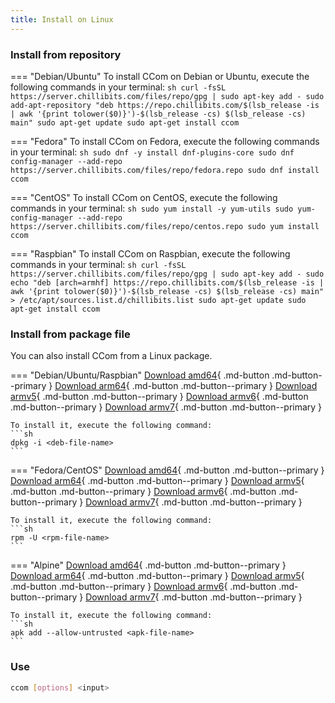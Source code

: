 ```yaml
---
title: Install on Linux
---
```


### Install from repository
=== "Debian/Ubuntu"
    To install CCom on Debian or Ubuntu, execute the following commands in your terminal:
    ```sh
    curl -fsSL https://server.chillibits.com/files/repo/gpg | sudo apt-key add -
	sudo add-apt-repository "deb https://repo.chillibits.com/$(lsb_release -is | awk '{print tolower($0)}')-$(lsb_release -cs) $(lsb_release -cs) main"
	sudo apt-get update
	sudo apt-get install ccom
    ```

=== "Fedora"
    To install CCom on Fedora, execute the following commands in your terminal:
    ```sh
    sudo dnf -y install dnf-plugins-core
	sudo dnf config-manager --add-repo https://server.chillibits.com/files/repo/fedora.repo
	sudo dnf install ccom
    ```

=== "CentOS"
    To install CCom on CentOS, execute the following commands in your terminal:
    ```sh
    sudo yum install -y yum-utils
	sudo yum-config-manager --add-repo https://server.chillibits.com/files/repo/centos.repo
	sudo yum install ccom
    ```

=== "Raspbian"
    To install CCom on Raspbian, execute the following commands in your terminal:
    ```sh
    curl -fsSL https://server.chillibits.com/files/repo/gpg | sudo apt-key add -
	sudo echo "deb [arch=armhf] https://repo.chillibits.com/$(lsb_release -is | awk '{print tolower($0)}')-$(lsb_release -cs) $(lsb_release -cs) main" > /etc/apt/sources.list.d/chillibits.list
	sudo apt-get update
	sudo apt-get install ccom
    ```

### Install from package file
You can also install CCom from a Linux package.

=== "Debian/Ubuntu/Raspbian"
    [Download amd64](https://github.com/compose-generator/ccom/releases/latest/download/ccom_amd64.deb){ .md-button .md-button--primary }
    [Download arm64](https://github.com/compose-generator/ccom/releases/latest/download/ccom_arm64.deb){ .md-button .md-button--primary }
    [Download armv5](https://github.com/compose-generator/ccom/releases/latest/download/ccom_armv5.deb){ .md-button .md-button--primary }
    [Download armv6](https://github.com/compose-generator/ccom/releases/latest/download/ccom_armv6.deb){ .md-button .md-button--primary }
    [Download armv7](https://github.com/compose-generator/ccom/releases/latest/download/ccom_armv7.deb){ .md-button .md-button--primary }

    To install it, execute the following command:
    ```sh
    dpkg -i <deb-file-name>
    ```

=== "Fedora/CentOS"
    [Download amd64](https://github.com/compose-generator/ccom/releases/latest/download/ccom_amd64.rpm){ .md-button .md-button--primary }
    [Download arm64](https://github.com/compose-generator/ccom/releases/latest/download/ccom_arm64.rpm){ .md-button .md-button--primary }
    [Download armv5](https://github.com/compose-generator/ccom/releases/latest/download/ccom_armv5.rpm){ .md-button .md-button--primary }
    [Download armv6](https://github.com/compose-generator/ccom/releases/latest/download/ccom_armv6.rpm){ .md-button .md-button--primary }
    [Download armv7](https://github.com/compose-generator/ccom/releases/latest/download/ccom_armv7.rpm){ .md-button .md-button--primary }

    To install it, execute the following command:
    ```sh
    rpm -U <rpm-file-name>
    ```

=== "Alpine"
    [Download amd64](https://github.com/compose-generator/ccom/releases/latest/download/ccom_amd64.apk){ .md-button .md-button--primary }
    [Download arm64](https://github.com/compose-generator/ccom/releases/latest/download/ccom_arm64.apk){ .md-button .md-button--primary }
    [Download armv5](https://github.com/compose-generator/ccom/releases/latest/download/ccom_armv5.apk){ .md-button .md-button--primary }
    [Download armv6](https://github.com/compose-generator/ccom/releases/latest/download/ccom_armv6.apk){ .md-button .md-button--primary }
    [Download armv7](https://github.com/compose-generator/ccom/releases/latest/download/ccom_armv7.apk){ .md-button .md-button--primary }

    To install it, execute the following command:
    ```sh
    apk add --allow-untrusted <apk-file-name>
    ```

### Use
```sh
ccom [options] <input>
```
